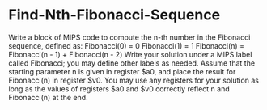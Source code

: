 # Find-Nth-Fibonacci-Sequence
Write a block of MIPS code to compute the n-th number in the Fibonacci sequence,
defined as: 
Fibonacci(0) = 0
Fibonacci(1) = 1
Fibonacci(n) = Fibonacci(n - 1) + Fibonacci(n - 2)
Write your solution under a MIPS label called Fibonacci; you may define other labels as needed.
Assume that the starting parameter n is given in register $a0, and place the result for Fibonacci(n)
in register $v0. You may use any registers for your solution as long as the values of registers $a0 and
$v0 correctly reflect n and Fibonacci(n) at the end.
